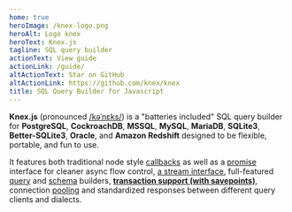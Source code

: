 ```yaml
---
home: true
heroImage: /knex-logo.png
heroAlt: Logo knex
heroText: Knex.js
tagline: SQL query builder
actionText: View guide
actionLink: /guide/
altActionText: Star on GitHub
altActionLink: https://github.com/knex/knex
title: SQL Query Builder for Javascript
---
```


<div class="container-home">

**Knex.js** (pronounced [/kəˈnɛks/](https://youtu.be/19Av0Lxml-I?t=521)) is a "batteries included" SQL query builder for **PostgreSQL**, **CockroachDB**, **MSSQL**, **MySQL**, **MariaDB**, **SQLite3**, **Better-SQLite3**, **Oracle**, and **Amazon Redshift** designed to be flexible, portable, and fun to use.

It features both traditional node style [callbacks](/guide/interfaces#callbacks) as well as a [promise](/guide/interfaces#promises) interface for cleaner async flow control, [a stream interface](/guide/interfaces#streams), full-featured [query](/guide/query-builder) and [schema](/guide/schema-builder) builders, [**transaction support (with savepoints)**](/guide/transactions), connection [pooling](/guide/#pool) and standardized responses between different query clients and dialects.

</div>
